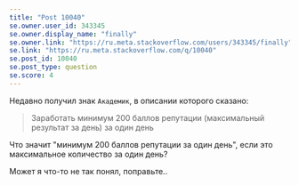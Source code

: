 ```yaml
---
title: "Post 10040"
se.owner.user_id: 343345
se.owner.display_name: "finally"
se.owner.link: "https://ru.meta.stackoverflow.com/users/343345/finally"
se.link: "https://ru.meta.stackoverflow.com/q/10040"
se.post_id: 10040
se.post_type: question
se.score: 4
---
```

<p>Недавно получил знак <code>Академик</code>, в описании которого сказано:</p>

<blockquote>
  <p>Заработать минимум 200 баллов репутации (максимальный результат за день) за один день</p>
</blockquote>

<p>Что значит "минимум 200 баллов репутации за один день", если это максимальное количество за один день?</p>

<p>Может я что-то не так понял, поправьте..</p>
